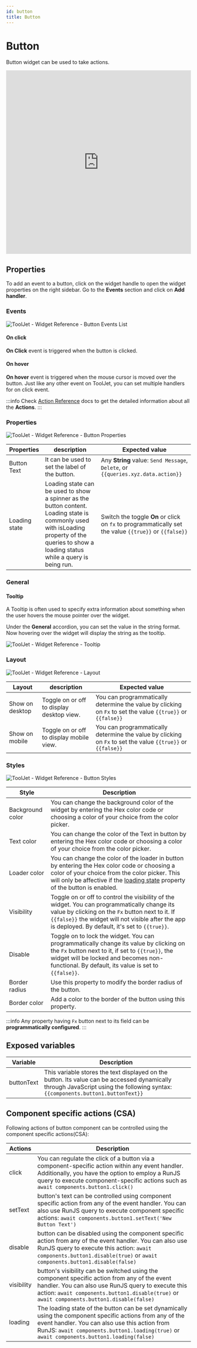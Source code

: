 ```yaml
---
id: button
title: Button
---
```

# Button

Button widget can be used to take actions.

<iframe height="500"src="https://www.youtube.com/embed/zw3yxC7WUOg" title="Tooljet Button Widget" frameborder="0" allowfullscreen width="100%"></iframe>

## Properties

To add an event to a button, click on the widget handle to open the widget properties on the right sidebar. Go to the **Events** section and click on **Add handler**.

### Events

<div style={{textAlign: 'center'}}>

<img className="screenshot-full" src="/img/widgets/button/button-actions.png" alt="ToolJet - Widget Reference - Button Events List" />

</div>

#### On click

**On Click** event is triggered when the button is clicked. 

#### On hover

**On hover** event is triggered when the mouse cursor is moved over the button. Just like any other event on ToolJet, you can set multiple handlers for on click event.

:::info
Check [Action Reference](/docs/category/actions-reference) docs to get the detailed information about all the **Actions**.
:::

### Properties

<div style={{textAlign: 'center'}}>

<img className="screenshot-full" src="/img/widgets/button/properties.png" alt="ToolJet - Widget Reference - Button Properties" />

</div>

| Properties  | description | Expected value |
| ----------- | ----------- | -------------- |
| Button Text | It can be used to set the label of the button. | Any **String** value: `Send Message`, `Delete`, or `{{queries.xyz.data.action}}` |
| Loading state | Loading state can be used to show a spinner as the button content. Loading state is commonly used with isLoading property of the queries to show a loading status while a query is being run. | Switch the toggle **On** or click on `fx` to programmatically set the value `{{true}}` or `{{false}}`  |


### General
#### Tooltip

A Tooltip is often used to specify extra information about something when the user hovers the mouse pointer over the widget.

Under the <b>General</b> accordion, you can set the value in the string format. Now hovering over the widget will display the string as the tooltip.

<div style={{textAlign: 'center'}}>

<img className="screenshot-full" src="/img/tooltip.png" alt="ToolJet - Widget Reference - Tooltip" />

</div>

### Layout

<div style={{textAlign: 'center'}}>

<img className="screenshot-full" src="/img/widgets/list-view/listlayout.png" alt="ToolJet - Widget Reference - Layout" />

</div>

| Layout  | description | Expected value |
| ----------- | ----------- | ------------ |
| Show on desktop | Toggle on or off to display desktop view. | You can programmatically determine the value by clicking on `Fx` to set the value `{{true}}` or `{{false}}` |
| Show on mobile | Toggle on or off to display mobile view. | You can programmatically determine the value by clicking on `Fx` to set the value `{{true}}` or `{{false}}` |

### Styles

<div style={{textAlign: 'center'}}>

<img className="screenshot-full" src="/img/widgets/button/styles.png" alt="ToolJet - Widget Reference - Button Styles" />

</div>


| Style      | Description |
| ----------- | ----------- | 
| Background color |  You can change the background color of the widget by entering the Hex color code or choosing a color of your choice from the color picker. |
| Text color |  You can change the color of the Text in button by entering the Hex color code or choosing a color of your choice from the color picker. |
| Loader color |  You can change the color of the loader in button by entering the Hex color code or choosing a color of your choice from the color picker. This will only be affective if the [loading state](#properties-1) property of the button is enabled. |
| Visibility | Toggle on or off to control the visibility of the widget. You can programmatically change its value by clicking on the `Fx` button next to it. If `{{false}}` the widget will not visible after the app is deployed. By default, it's set to `{{true}}`. |
| Disable | Toggle on to lock the widget. You can programmatically change its value by clicking on the `Fx` button next to it, if set to `{{true}}`, the widget will be locked and becomes non-functional. By default, its value is set to `{{false}}`. |
| Border radius | Use this property to modify the border radius of the button. |
| Border color | Add a color to the border of the button using this property. |

:::info
Any property having `Fx` button next to its field can be **programmatically configured**.
:::

## Exposed variables

| Variable      | Description |
| ----------- | ----------- |
| buttonText | This variable stores the text displayed on the button. Its value can be accessed dynamically through JavaScript using the following syntax: `{{components.button1.buttonText}}` |

## Component specific actions (CSA)

Following actions of button component can be controlled using the component specific actions(CSA):

| Actions     | Description |
| ----------- | ----------- |
| click | You can regulate the click of a button via a component-specific action within any event handler. Additionally, you have the option to employ a RunJS query to execute component-specific actions such as `await components.button1.click()` |
| setText | button's text can be controlled using component specific action from any of the event handler. You can also use RunJS query to execute component specific actions: `await components.button1.setText('New Button Text')` |
| disable | button can be disabled using the component specific action from any of the event handler. You can also use RunJS query to execute this action: `await components.button1.disable(true)` or `await components.button1.disable(false)` |
| visibility | button's visibility can be switched using the component specific action from any of the event handler. You can also use RunJS query to execute this action: `await components.button1.disable(true)` or `await components.button1.disable(false)` |
| loading | The loading state of the button can be set dynamically using the component specific actions from any of the event handler. You can also use this action from RunJS: `await components.button1.loading(true)` or `await components.button1.loading(false)` |